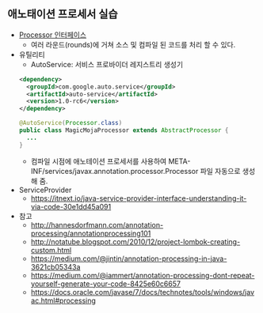 ## 애노태이션 프로세서 실습
- [Processor 인터페이스](https://docs.oracle.com/en/java/javase/11/docs/api/java.compiler/javax/annotation/processing/Processor.html)
  * 여러 라운드(rounds)에 거쳐 소스 및 컴파일 된 코드를 처리 할 수 있다.
- 유틸리티
  * AutoService: 서비스 프로바이더 레지스트리 생성기
  ``` xml
  <dependency>
    <groupId>com.google.auto.service</groupId>
    <artifactId>auto-service</artifactId>
    <version>1.0-rc6</version>
  </dependency>
  ```
  ``` java
  @AutoService(Processor.class)
  public class MagicMojaProcessor extends AbstractProcessor {
    ...
  }
  ```
  * 컴파일 시점에 애노테이션 프로세서를 사용하여 META-INF/services/javax.annotation.processor.Processor 파일 자동으로 생성해 줌.
- ServiceProvider
  * https://itnext.io/java-service-provider-interface-understanding-it-via-code-30e1dd45a091
- 참고
  * http://hannesdorfmann.com/annotation-processing/annotationprocessing101
  * http://notatube.blogspot.com/2010/12/project-lombok-creating-custom.html
  * https://medium.com/@jintin/annotation-processing-in-java-3621cb05343a
  * https://medium.com/@iammert/annotation-processing-dont-repeat-yourself-generate-your-code-8425e60c6657
  * https://docs.oracle.com/javase/7/docs/technotes/tools/windows/javac.html#processing
